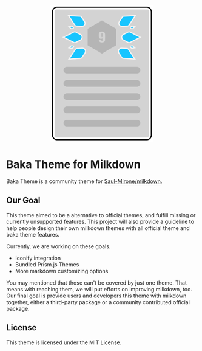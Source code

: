 <div align="center">
<img height="360" src="assets/baka.svg">
</div>

# Baka Theme for Milkdown

Baka Theme is a community theme for [Saul-Mirone/milkdown](https://github.com/Saul-Mirone/milkdown). 

## Our Goal

This theme aimed to be a alternative to official themes, and fulfill missing or currently unsupported features. This project will also provide a guideline to help people design their own milkdown themes with all official theme and baka theme features.

Currently, we are working on these goals.

- Iconify integration
- Bundled Prism.js Themes
- More markdown customizing options

You may mentioned that those can't be covered by just one theme. That means with reaching them, we will put efforts on improving milkdown, too. Our final goal is provide users and developers this theme with milkdown together, either a third-party package or a community contributed official package.

## License

This theme is licensed under the MIT License.
